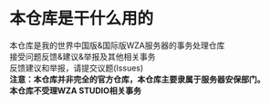 # 本仓库是干什么用的
本仓库是我的世界中国版&amp;国际版WZA服务器的事务处理仓库  
接受问题反馈&建议&举报及其他相关事务  
反馈建议和举报，请提交议题(Issues)  
**注意：本仓库并非完全的官方仓库，本仓库主要隶属于服务器安保部门。**  
**本仓库不受理WZA STUDIO相关事务**

